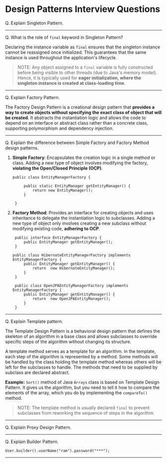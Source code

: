 # Design Patterns Interview Questions

Q. Explain Singleton Pattern.

---

Q. What is the role of `final` keyword in Singleton Pattern?

Declaring the instance variable as `final` ensures that the singleton instance cannot be reassigned once initialized. This guarantees that the same instance is used throughout the application's lifecycle.

> NOTE: Any object assigned to a `final` variable is fully constructed before being visible to other threads (due to Java's memory model). Hence, it is typically used for **eager initialization, where the singleton instance is created at class-loading time**.

---

Q. Explain Factory Pattern. 

The Factory Design Pattern is a creational design pattern that **provides a way to create objects without specifying the exact class of object that will be created**. It abstracts the instantiation logic and allows the code to depend on an interface or abstract class rather than a concrete class, supporting polymorphism and dependency injection. 

---

Q. Explain the difference between Simple Factory and Factory Method design patterns.

1. **Simple Factory**: Encapsulates the creation logic in a single method or class. Adding a new type of object involves modifying the factory, **violating the Open/Closed Principle (OCP)**.

   ```
   public class EntityManagerFactory {

        public static EntityManager getEntityManager() {
            return new EntityManager();
        }

    }
   ```

2. **Factory Method**: Provides an interface for creating objects and uses inheritance to delegate the instantiation logic to subclasses. Adding a new type of object only involves creating a new subclass without modifying existing code, **adhering to OCP**.

   ```
    public interface EntityManagerFactory {
        public EntityManager getEntityManager();
    }

   public class HibernateEntityManagerFactory implements EntityManagerFactory {
        public EntityManager getEntityManager() {
            return  new HibernateEntityManager();
        }
    }

    public class OpenJPAEntityManagerFactory implements EntityManagerFactory {
        public EntityManager getEntityManager() {
            return  new OpenJPAEntityManager();
        }
    }
   ```

---

Q. Explain Template pattern.

The Template Design Pattern is a behavioral design pattern that defines the skeleton of an algorithm in a base class and allows subclasses to override specific steps of the algorithm without changing its structure. 

A template method serves as a template for an algorithm. In the template, each step of the algorithm is represented by a method. Some methods will be handled by the class holding the template method whereas others will be left for the subclasses to handle. The methods that need to be supplied by subclass are declared abstract.

**Example:** `Sort()` method of Java `Arrays` class is based on Template Design Pattern. It gives us the algorithm, but you need to tell it how to compare the elements of the array, which you do by implementing the `compareTo()` method.

> NOTE: The template method is usually declared `final` to prevent subclasses from reworking the sequence of steps in the algorithm.

---

Q. Explain Proxy Design Pattern.

---

Q. Explain Builder Pattern.

```
User.builder().userName("ram").password("***");
```

--- 

